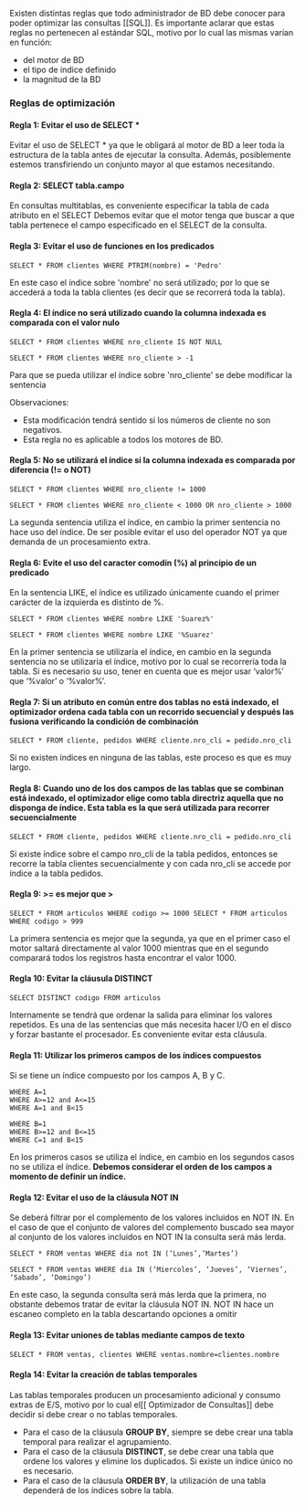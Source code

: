 Existen distintas reglas que todo administrador de BD debe conocer para poder optimizar las consultas [[SQL]]. Es importante aclarar que estas reglas no pertenecen al estándar SQL, motivo por lo cual las mismas varían en función: 
- del motor de BD 
- el tipo de índice definido 
- la magnitud de la BD

### Reglas de optimización
#### Regla 1: Evitar el uso de SELECT *
Evitar el uso de SELECT * ya que le obligará al motor de BD a leer toda la estructura de la tabla antes de ejecutar la consulta. Además, posiblemente estemos transfiriendo un conjunto mayor al que estamos necesitando.

#### Regla 2: SELECT tabla.campo
En consultas multitablas, es conveniente especificar la tabla de cada atributo en el SELECT Debemos evitar que el motor tenga que buscar a que tabla pertenece el campo especificado en el SELECT de la consulta.

#### Regla 3: Evitar el uso de funciones en los predicados
```MySQL
SELECT * FROM clientes WHERE PTRIM(nombre) = 'Pedro'
```
En este caso el índice sobre 'nombre' no será utilizado; por lo que se accederá a toda la tabla clientes (es decir que se recorrerá toda la tabla).

#### Regla 4: El índice no será utilizado cuando la columna indexada es comparada con el valor nulo
```MySQL
SELECT * FROM clientes WHERE nro_cliente IS NOT NULL

SELECT * FROM clientes WHERE nro_cliente > -1
```
Para que se pueda utilizar el índice sobre 'nro_cliente' se debe modificar la sentencia

Observaciones: 
- Esta modificación tendrá sentido si los números de cliente no son negativos. 
- Esta regla no es aplicable a todos los motores de BD.

####  Regla 5: No se utilizará el índice si la columna indexada es comparada por diferencia (!= o NOT)
```MySQL
SELECT * FROM clientes WHERE nro_cliente != 1000 

SELECT * FROM clientes WHERE nro_cliente < 1000 OR nro_cliente > 1000
```

La segunda sentencia utiliza el índice, en cambio la primer sentencia no hace uso del índice. De ser posible evitar el uso del operador NOT ya que demanda de un procesamiento extra.

#### Regla 6: Evite el uso del caracter comodín (%) al principio de un predicado
En la sentencia LIKE, el índice es utilizado únicamente cuando el primer carácter de la izquierda es distinto de %.

```MySQL
SELECT * FROM clientes WHERE nombre LIKE 'Suarez%'

SELECT * FROM clientes WHERE nombre LIKE '%Suarez'
```

En la primer sentencia se utilizaría el índice, en cambio en la segunda sentencia no se utilizaría el índice, motivo por lo cual se recorrería toda la tabla. Si es necesario su uso, tener en cuenta que es mejor usar ‘valor%’ que ‘%valor’ o ‘%valor%’.

#### Regla 7: Si un atributo en común entre dos tablas no está indexado, el optimizador ordena cada tabla con un recorrido secuencial y después las fusiona verificando la condición de combinación
```MySQL
SELECT * FROM cliente, pedidos WHERE cliente.nro_cli = pedido.nro_cli
```
Si no existen índices en ninguna de las tablas, este proceso es que es muy largo.

#### Regla 8: Cuando uno de los dos campos de las tablas que se combinan está indexado, el optimizador elige como tabla directriz aquella que no disponga de índice. Esta tabla es la que será utilizada para recorrer secuencialmente
```MySQL
SELECT * FROM cliente, pedidos WHERE cliente.nro_cli = pedido.nro_cli
```
Si existe índice sobre el campo nro_cli de la tabla pedidos, entonces se recorre la tabla clientes secuencialmente y con cada nro_cli se accede por índice a la tabla pedidos.

#### Regla 9: >= es mejor que >
```MySQL
SELECT * FROM articulos WHERE codigo >= 1000 SELECT * FROM articulos WHERE codigo > 999
```
La primera sentencia es mejor que la segunda, ya que en el primer caso el motor saltará directamente al valor 1000 mientras que en el segundo comparará todos los registros hasta encontrar el valor 1000.

#### Regla 10: Evitar la cláusula DISTINCT
```MySQL
SELECT DISTINCT codigo FROM articulos
```
Internamente se tendrá que ordenar la salida para eliminar los valores repetidos. Es una de las sentencias que más necesita hacer I/O en el disco y forzar bastante el procesador. Es conveniente evitar esta cláusula.

#### Regla 11: Utilizar los primeros campos de los índices compuestos
Si se tiene un índice compuesto por los campos A, B y C.
```MySQL
WHERE A=1 
WHERE A>=12 and A<=15 
WHERE A=1 and B<15 

WHERE B=1 
WHERE B>=12 and B<=15 
WHERE C=1 and B<15
```
En los primeros casos se utiliza el índice, en cambio en los segundos casos no se utiliza el índice. **Debemos considerar el orden de los campos a momento de definir un índice.**

#### Regla 12: Evitar el uso de la cláusula NOT IN
Se deberá filtrar por el complemento de los valores incluidos en NOT IN. En el caso de que el conjunto de valores del complemento buscado sea mayor al conjunto de los valores incluidos en NOT IN la consulta será más lerda.
```MySQL
SELECT * FROM ventas WHERE dia not IN (‘Lunes’,’Martes’)

SELECT * FROM ventas WHERE dia IN (‘Miercoles’, ‘Jueves’, ‘Viernes’, ‘Sabado’, ‘Domingo’)
```
En este caso, la segunda consulta será más lerda que la primera, no obstante debemos tratar de evitar la cláusula NOT IN. NOT IN hace un escaneo completo en la tabla descartando opciones a omitir

#### Regla 13: Evitar uniones de tablas mediante campos de texto
```MySQL
SELECT * FROM ventas, clientes WHERE ventas.nombre=clientes.nombre
```

#### Regla 14: Evitar la creación de tablas temporales
Las tablas temporales producen un procesamiento adicional y consumo extras de E/S, motivo por lo cual el[[ Optimizador de Consultas]] debe decidir si debe crear o no tablas temporales. 
- Para el caso de la cláusula **GROUP BY**, siempre se debe crear una tabla temporal para realizar el agrupamiento. 
- Para el caso de la cláusula **DISTINCT**, se debe crear una tabla que ordene los valores y elimine los duplicados. Si existe un índice único no es necesario. 
- Para el caso de la cláusula **ORDER BY**, la utilización de una tabla dependerá de los índices sobre la tabla.